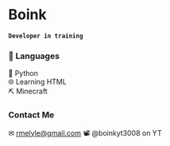 # Boink

**`Developer in training`**

### 🧰 Languages
🐍 Python\
🌐 Learning HTML\
⛏ Minecraft


### Contact Me
✉ rmelyle@gmail.com
📽 @boinkyt3008 on YT
